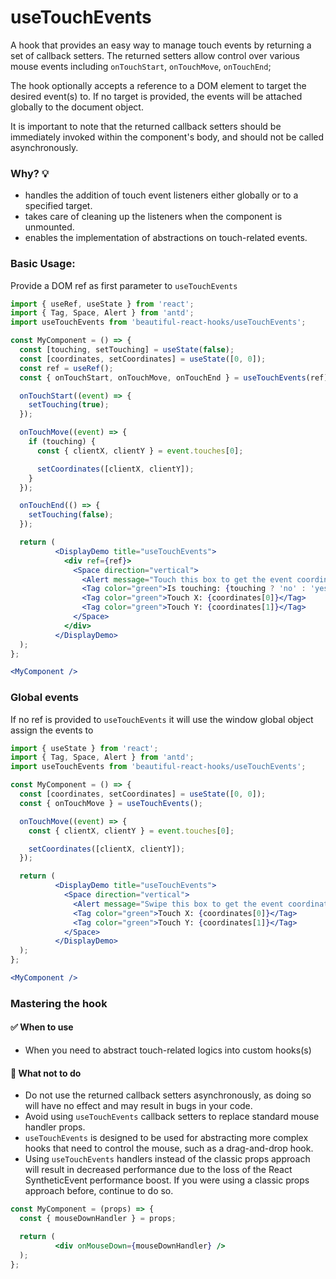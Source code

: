 # useTouchEvents

A hook that provides an easy way to manage touch events by returning a set of callback setters. The returned setters allow control over
various mouse events including `onTouchStart`, `onTouchMove`, `onTouchEnd`;

The hook optionally accepts a reference to a DOM element to target the desired event(s) to. If no target is provided, the events will be
attached globally to the document object.

It is important to note that the returned callback setters should be immediately invoked within the component's body, and should not be
called asynchronously.

### Why? 💡

- handles the addition of touch event listeners either globally or to a specified target.
- takes care of cleaning up the listeners when the component is unmounted.
- enables the implementation of abstractions on touch-related events.

### Basic Usage:

Provide a DOM ref as first parameter to `useTouchEvents`

```jsx harmony
import { useRef, useState } from 'react';
import { Tag, Space, Alert } from 'antd';
import useTouchEvents from 'beautiful-react-hooks/useTouchEvents';

const MyComponent = () => {
  const [touching, setTouching] = useState(false);
  const [coordinates, setCoordinates] = useState([0, 0]);
  const ref = useRef();
  const { onTouchStart, onTouchMove, onTouchEnd } = useTouchEvents(ref);

  onTouchStart((event) => {
    setTouching(true);
  });

  onTouchMove((event) => {
    if (touching) {
      const { clientX, clientY } = event.touches[0];

      setCoordinates([clientX, clientY]);
    }
  });

  onTouchEnd(() => {
    setTouching(false);
  });

  return (
          <DisplayDemo title="useTouchEvents">
            <div ref={ref}>
              <Space direction="vertical">
                <Alert message="Touch this box to get the event coordinates" type="info" showIcon />
                <Tag color="green">Is touching: {touching ? 'no' : 'yes'}</Tag>
                <Tag color="green">Touch X: {coordinates[0]}</Tag>
                <Tag color="green">Touch Y: {coordinates[1]}</Tag>
              </Space>
            </div>
          </DisplayDemo>
  );
};

<MyComponent />
```

### Global events

If no ref is provided to `useTouchEvents` it will use the window global object assign the events to

```jsx harmony
import { useState } from 'react';
import { Tag, Space, Alert } from 'antd';
import useTouchEvents from 'beautiful-react-hooks/useTouchEvents';

const MyComponent = () => {
  const [coordinates, setCoordinates] = useState([0, 0]);
  const { onTouchMove } = useTouchEvents();

  onTouchMove((event) => {
    const { clientX, clientY } = event.touches[0];

    setCoordinates([clientX, clientY]);
  });

  return (
          <DisplayDemo title="useTouchEvents">
            <Space direction="vertical">
              <Alert message="Swipe this box to get the event coordinates" type="info" showIcon />
              <Tag color="green">Touch X: {coordinates[0]}</Tag>
              <Tag color="green">Touch Y: {coordinates[1]}</Tag>
            </Space>
          </DisplayDemo>
  );
};

<MyComponent />
```

### Mastering the hook

#### ✅ When to use

- When you need to abstract touch-related logics into custom hooks(s)

#### 🛑 What not to do

- Do not use the returned callback setters asynchronously, as doing so will have no effect and may result in bugs in your code.
- Avoid using `useTouchEvents` callback setters to replace standard mouse handler props.
- `useTouchEvents`  is designed to be used for abstracting more complex hooks that need to control the mouse, such as a drag-and-drop hook.
- Using `useTouchEvents` handlers instead of the classic props approach will result in decreased performance due to the loss of the React
  SyntheticEvent performance boost. If you were using a classic props approach before, continue to do so.

```jsx harmony static noedit
const MyComponent = (props) => {
  const { mouseDownHandler } = props;

  return (
          <div onMouseDown={mouseDownHandler} />
  );
};
```

<!-- Types -->

